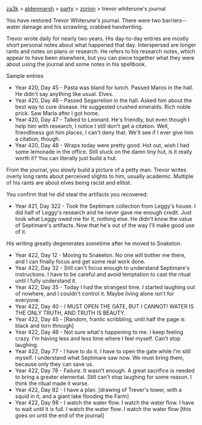 [za3k](/) > [aldenmarsh](/aldenmarsh/) > [party](players1) > [zorinn](zorrinn) > trevor whiterune's journal

You have restored Trevor Whiterune's journal. There were two barriers--water damage and his scrawling, crabbed handwriting.

Trevor wrote daily for nearly two years. His day-to-day entries are mostly short personal notes about what happened that day. Interspersed are longer rants and notes on plans or research. He refers to his research notes, which appear to have been elsewhere, but you can piece together what they were about using the journal and some notes in his spellbook.

Sample entries
- Year 420, Day 45 - Pasta was bland for lunch. Passed Maros in the hall. He didn't say anything like usual. Elves.
- Year 420, Day 46 - Passed Segarrelion in the hall. Asked him about the best way to cure disease. He suggested crushed emeralds. Rich noble prick. Saw Marla after I got home.
- Year 420, Day 47 - Talked to Leonard. He's friendly, but even though I help him with research, I notice I still don't get a citation. Well, friendliness got him places, I can't deny that. We'll see if I ever give him a citation, though.
- Year 420, Day 48 - Wraps today were pretty good. Hot out, wish I had some lemonade in the office. Still stuck on the damn tiny hut, is it really worth it? You can literally just build a hut.

From the journal, you slowly build a picture of a petty man. Trevor writes overly long rants about perceived slights to him, usually academic. Multiple of his rants are about elves being racist and elitist.

You confirm that he did steal the artifacts you recovered:
- Year 421, Day 322 - Took the Septimare collection from Leggy's house. I did half of Leggy's research and he never gave me enough credit. Just took what Leggy owed me for it, nothing else. He didn't know the value of Septimare's artifacts. Now that he's out of the way I'll make good use of it.

His writing greatly degenerates sometime after he moved to Snaketon.
- Year 422, Day 12 - Moving to Snaketon. No one will bother me there, and I can finally focus and get some real work done.
- Year 422, Day 32 - Still can't focus enough to understand Septimare's instructions. I have to be careful and avoid temptation to cast the ritual until I fully understand it.
- Year 422, Day 35 - Today I had the strangest time. I started laughing out of nowhere, and I couldn't control it. Maybe living alone isn't for everyone.
- Year 422, Day 40 - I MUST OPEN THE GATE, BUT I CANNOT! WATER IS THE ONLY TRUTH, AND TRUTH IS BEAUTY.
- Year 422, Day 45 - [Random, frantic scribbling, until half the page is black and torn through]
- Year 422, Day 46 - Not sure what's happening to me. I keep feeling crazy. I'm having less and less time where I feel myself. Can't stop laughing.
- Year 422, Day 77 - I have to do it. I have to open the gate while I'm still myself. I understand what Septimare saw now. We must bring them, because only they can save us.
- Year 422, Day 78 - Failure. It wasn't enough. A great sacrifice is needed to bring a greater elemental. Still can't stop laughing for some reason. I think the ritual made it worse.
- Year 422, Day 82 - I have a plan. [drawing of Trever's tower, with a squid in it, and a giant lake flooding the Farm]
- Year 422, Day 98 - I watch the water flow. I watch the water flow. I have to wait until it is full. I watch the water flow. I watch the water flow [this goes on until the end of the journal]

